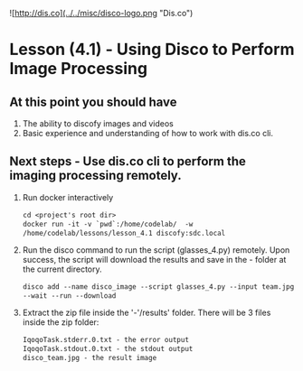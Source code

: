 ![http://dis.co](../../misc/disco-logo.png "Dis.co")

# Lesson (4.1) - Using Disco to Perform Image Processing

## At this point you should have
1. The ability to discofy images and videos
2. Basic experience and understanding of how to work with dis.co cli.

## Next steps - Use dis.co cli to perform the imaging processing remotely.

1. Run docker interactively 
    ```{r, engine='bash', interactive_disco}
    cd <project's root dir> 
    docker run -it -v `pwd`:/home/codelab/  -w /home/codelab/lessons/lesson_4.1 discofy:sdc.local
    ```
2. Run the disco command to run the script (glasses_4.py) remotely. Upon success, the script will download the results and save in the <job id>-<job name> folder at the current directory.  
    ```{r, engine='bash', run_demo}
    disco add --name disco_image --script glasses_4.py --input team.jpg --wait --run --download

    ```
3. Extract the zip file inside the '<job id>-<job name>'/results' folder. There will be 3 files inside the zip folder:

    ```
    IqoqoTask.stderr.0.txt - the error output       
    IqoqoTask.stdout.0.txt - the stdout output
    disco_team.jpg - the result image
    ```
    

